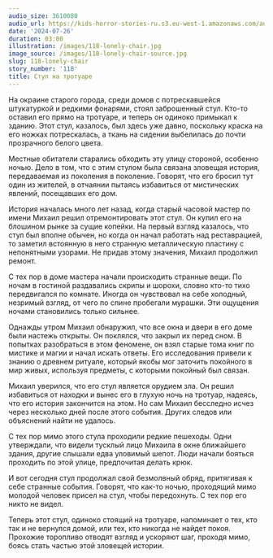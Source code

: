 ```yaml
---
audio_size: 3610080
audio_url: https://kids-horror-stories-ru.s3.eu-west-1.amazonaws.com/audio/118-lonely-chair.mp3
date: '2024-07-26'
duration: 03:00
illustration: /images/118-lonely-chair.jpg
image_source: /images/118-lonely-chair-source.jpg
slug: 118-lonely-chair
story_number: '118'
title: Стул на тротуаре
---
```


На окраине старого города, среди домов с потрескавшейся штукатуркой и редкими фонарями, стоял заброшенный стул. Кто-то оставил его прямо на тротуаре, и теперь он одиноко примыкал к зданию. Этот стул, казалось, был здесь уже давно, поскольку краска на его ножках потрескалась, а ткань на сидении выбелилась до почти прозрачного белого цвета.

Местные обитатели старались обходить эту улицу стороной, особенно ночью. Дело в том, что с этим стулом была связана зловещая история, передаваемая из поколения в поколение. Говорят, что его бросил тут один из жителей, в отчаянии пытаясь избавиться от мистических явлений, посещавших его дом.

История началась много лет назад, когда старый часовой мастер по имени Михаил решил отремонтировать этот стул. Он купил его на блошином рынке за сущие копейки. На первый взгляд казалось, что стул был вполне обычен, но когда он начал работать над реставрацией, то заметил встоянную в него странную металлическую пластину с непонятными узорами. Не придав этому значения, Михаил продолжил ремонт.

С тех пор в доме мастера начали происходить странные вещи. По ночам в гостиной раздавались скрипы и шорохи, словно кто-то тихо передвигался по комнате. Иногда он чувствовал на себе холодный, незримый взгляд, от чего по спине пробегали мурашки. Эти ощущения ночами становились только сильнее.

Однажды утром Михаил обнаружил, что все окна и двери в его доме были настежь открыты. Он поклялся, что закрыл их перед сном. В попытках разобраться в этом феномене, он взял старые тома книг по мистике и магии и начал искать ответы. Его исследования привели к знанию о древнем ритуале, который якобы мог заточить покойного в мир живых, используя предметы, с которыми покойный был связан.

Михаил уверился, что его стул является орудием зла. Он решил избавиться от находки и вынес его в глухую ночь на тротуар, надеясь, что его история закончится на этом. Но сам Михаил бесследно исчез через несколько дней после этого события. Других следов или объяснений найти не удалось.

С тех пор мимо этого стула проходили редкие пешеходы. Одни утверждали, что видели тусклый лицо Михаила в окне ближайшего здания, другие слышали едва уловимый шепот. Люди начали бояться проходить по этой улице, предпочитая делать крюк.

И вот сегодня стул продолжал свой безмолвный обряд, притягивая к себе странные события. Говорят, что как-то ночью, проходящий мимо молодой человек присел на стул, чтобы передохнуть. С тех пор его никто не видел.

Теперь этот стул, одиноко стоящий на тротуаре, напоминает о тех, кто так и не вернулся домой, или тех, кто никогда не найдет покоя. Прохожие торопливо отводят взгляд и ускоряют шаг, проходя мимо, боясь стать частью этой зловещей истории.